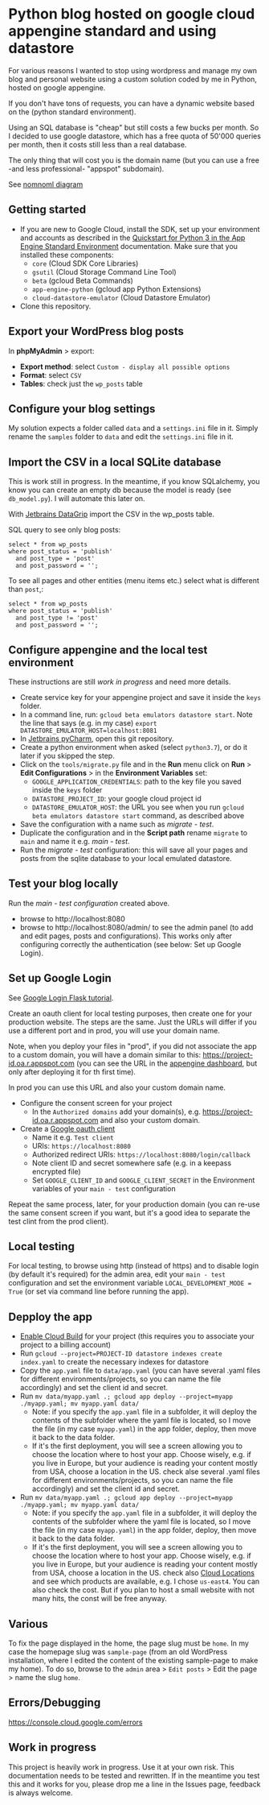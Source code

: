 # Python blog hosted on google cloud appengine standard and using datastore

For various reasons I wanted to stop using wordpress and manage my own blog and personal website using a custom solution coded by me in Python, hosted on google appengine.

If you don't have tons of requests, you can have a dynamic website based on the  (python standard environment).

Using an SQL database is "cheap" but still costs a few bucks per month. So I decided to use google datastore, which has a free quota of 50'000 queries per month, then it costs still less than a real database.

The only thing that will cost you is the domain name (but you can use a free -and less professional- "appspot" subdomain).

See [nomnoml diagram](http://www.nomnoml.com/#view/%5BWordPress%5D-%5BMySQL%20DB%5D%0A%5BWordPress%5D-%5BWordPress%20Pictures%5D%0A%0A%5BMySQL%20DB%5Dexport-%3E%5BCSV%5D%0A%0A%5BCSV%5D-%3Edb_init%5BSQLite%5D%0A%0A%5BSQLite%5Dmigrate-%3E%5BDatastore%5D%0A%0A%5Bsettings.ini%5Dmigrate-%3E%5BDatastore%5D%0A%0A%5BSQLite%5D-%5BTemp%20Blog%5D%0A%5Bsettings.ini%5D-%5BTemp%20Blog%5D%0A%0A%5BDatastore%7C%0A-%20Posts%0A-%20Configs%5D%0A%0A%5BWordPress%20Pictures%5Dupload-%3E%5BBucket%5D%0A%0A%5BDatastore%5D-%5BPython%20Blog%5D%0A%5BBucket%5D-%5BPython%20Blog%5D)

## Getting started

- If you are new to Google Cloud, install the SDK, set up your environment and accounts as described in the [Quickstart for Python 3 in the App Engine Standard Environment](https://cloud.google.com/appengine/docs/standard/python3/quickstart) documentation. Make sure that you installed these components:
  - `core` (Cloud SDK Core Libraries)
  - `gsutil` (Cloud Storage Command Line Tool)
  - `beta` (gcloud Beta Commands)
  - `app-engine-python` (gcloud app Python Extensions)
  - `cloud-datastore-emulator` (Cloud Datastore Emulator)
- Clone this repository.

## Export your WordPress blog posts

In **phpMyAdmin** > export:
- **Export method**: select `Custom - display all possible options`
- **Format**: select `CSV`
- **Tables**: check just the `wp_posts` table

## Configure your blog settings

My solution expects a folder called `data` and a `settings.ini` file in it. Simply rename the `samples` folder to `data` and edit the `settings.ini` file in it.

## Import the CSV in a local SQLite database

This is work still in progress. In the meantime, if you know SQLalchemy, you know you can create an empty db because the model is ready (see `db_model.py`). I will automate this later on.

With [Jetbrains DataGrip](https://www.jetbrains.com/datagrip/) import the CSV in the wp_posts table.

SQL query to see only blog posts:
```
select * from wp_posts
where post_status = 'publish'
  and post_type = 'post'
  and post_password = '';
```

To see all pages and other entities (menu items etc.) select what is different than `post`,:
```
select * from wp_posts
where post_status = 'publish'
  and post_type != 'post'
  and post_password = '';
```

## Configure appengine and the local test environment

These instructions are still *work in progress* and need more details.

- Create service key for your appengine project and save it inside the `keys` folder.
- In a command line, run: `gcloud beta emulators datastore start`. Note the line that says (e.g. in my case) `export DATASTORE_EMULATOR_HOST=localhost:8081`
- In [Jetbrains pyCharm](https://www.jetbrains.com/pycharm/), open this git repository.
- Create a python environment when asked (select `python3.7`), or do it later if you skipped the step.
- Click on the `tools/migrate.py` file and in the **Run** menu click on **Run** > **Edit Configurations** > in the **Environment Variables** set:
  - `GOOGLE_APPLICATION_CREDENTIALS`: path to the key file you saved inside the `keys` folder
  - `DATASTORE_PROJECT_ID`: your google cloud project id
  - `DATASTORE_EMULATOR_HOST`: the URL you see when you run `gcloud beta emulators datastore start` command, as described above
- Save the configuration with a name such as *migrate - test*.
- Duplicate the configuration and in the **Script path** rename `migrate` to `main` and name it e.g. *main - test*.
- Run the *migrate - test* configuration: this will save all your pages and posts from the sqlite database to your local emulated datastore.

## Test your blog locally ##

Run the *main - test configuration* created above.
- browse to http://localhost:8080
- browse to http://localhost:8080/admin/ to see the admin panel (to add and edit pages, posts and configurations). This works only after configuring correctly the authentication (see below: Set up Google Login).

## Set up Google Login

See [Google Login Flask tutorial](https://realpython.com/flask-google-login/).

Create an oauth client for local testing purposes, then create one for your production website. The steps are the same. Just the URLs will differ if you use a different port and in prod, you will use your domain name.

Note, when you deploy your files in "prod", if you did not associate the app to a custom domain, you will have a domain similar to this: https://project-id.oa.r.appspot.com (you can see the URL in the [appengine dashboard](https://console.cloud.google.com/appengine), but only after deploying it for th first time).

In prod you can use this URL and also your custom domain name.

- Configure the consent screen for your project
  - In the `Authorized domains` add your domain(s), e.g. https://project-id.oa.r.appspot.com and also your custom domain.
- Create a [Google oauth client](https://console.developers.google.com/apis/credentials)
  - Name it e.g. `Test client`
  - URIs: `https://localhost:8080`
  - Authorized redirect URIs: `https://localhost:8080/login/callback`
  - Note client ID and secret somewhere safe (e.g. in a keepass encrypted file)
  - Set `GOOGLE_CLIENT_ID` and `GOOGLE_CLIENT_SECRET` in the Environment variables of your `main - test` configuration

Repeat the same process, later, for your production domain (you can re-use the same consent screen if you want, but it's a good idea to separate the test clint from the prod client).

## Local testing

For local testing, to browse using http (instead of https) and to disable login (by default it's required) for the admin area, edit your `main - test` configuration and set the environment variable `LOCAL_DEVELOPMENT_MODE = True` (or set via command line before running the app).

## Depploy the app

- [Enable Cloud Build](https://console.developers.google.com/apis/api/cloudbuild.googleapis.com/overview) for your project (this requires you to associate your project to a billing account)
- Run `gcloud --project=PROJECT-ID datastore indexes create index.yaml` to create the necessary indexes for datastore
- Copy the `app.yaml` file to `data/app.yaml` (you can have several .yaml files for different environments/projects, so you can name the file accordingly) and set the client id and secret.
- Run `mv data/myapp.yaml .; gcloud app deploy --project=myapp ./myapp.yaml; mv myapp.yaml data/`
  - Note: if you specify the `app.yaml` file in a subfolder, it will deploy the contents of the subfolder where the yaml file is located, so I move the file (in my case `myapp.yaml`) in the app folder, deploy, then move it back to the data folder.
  - If it's the first deployment, you will see a screen allowing you to choose the location where to host your app. Choose wisely, e.g. if you live in Europe, but your audience is reading your content mostly from USA, choose a location in the US. check alse several .yaml files for different environments/projects, so you can name the file accordingly) and set the client id and secret.
- Run `mv data/myapp.yaml .; gcloud app deploy --project=myapp ./myapp.yaml; mv myapp.yaml data/`
  - Note: if you specify the `app.yaml` file in a subfolder, it will deploy the contents of the subfolder where the yaml file is located, so I move the file (in my case `myapp.yaml`) in the app folder, deploy, then move it back to the data folder.
  - If it's the first deployment, you will see a screen allowing you to choose the location where to host your app. Choose wisely, e.g. if you live in Europe, but your audience is reading your content mostly from USA, choose a location in the US. check also [Cloud Locations](https://cloud.google.com/about/locations) and see which products are available, e.g. I chose `us-east4`. You can also check the cost. But if you plan to host a small website with not many hits, the const will be free anyway.

## Various

To fix the page displayed in the home, the page slug must be `home`. In my case the homepage slug was `sample-page` (from an old WordPress installation, where I edited the content of the existing sample-page to make my home). To do so, browse to the `admin` area > `Edit posts` > Edit the page > name the slug `home`.

## Errors/Debugging

https://console.cloud.google.com/errors

## Work in progress ##

This project is heavily work in progress. Use it at your own risk. This documentation needs to be tested and rewritten. If in the meantime you test this and it works for you, please drop me a line in the Issues page, feedback is always welcome.